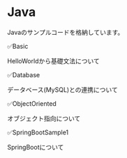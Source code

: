 # Java

Javaのサンプルコードを格納しています。


✅Basic

HelloWorldから基礎文法について


✅Database

データベース(MySQL)との連携について


✅ObjectOriented

オブジェクト指向について


✅SpringBootSample1

SpringBootについて


